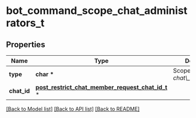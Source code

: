 # bot_command_scope_chat_administrators_t

## Properties
Name | Type | Description | Notes
------------ | ------------- | ------------- | -------------
**type** | **char \*** | Scope type, must be *chat\\_administrators* | [default to 'chat_administrators']
**chat_id** | [**post_restrict_chat_member_request_chat_id_t**](post_restrict_chat_member_request_chat_id.md) \* |  | 

[[Back to Model list]](../README.md#documentation-for-models) [[Back to API list]](../README.md#documentation-for-api-endpoints) [[Back to README]](../README.md)


